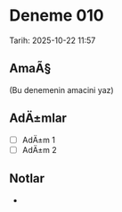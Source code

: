 ﻿# Deneme 010
Tarih: 2025-10-22 11:57

## AmaÃ§
(Bu denemenin amacini yaz)

## AdÄ±mlar
- [ ] AdÄ±m 1
- [ ] AdÄ±m 2

## Notlar
-
